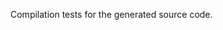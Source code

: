 <!--
Copyright © 2024 Rot127 <unisono@quyllur.org>
SPDX-License-Identifier: BSD-3
-->

Compilation tests for the generated source code.
